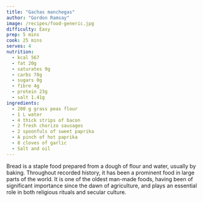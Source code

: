 ```yaml
---
title: "Gachas manchegas"
author: "Gordon Ramsay"
image: /recipes/food-generic.jpg
difficulty: Easy
prep: 5 mins
cook: 25 mins
serves: 4
nutrition:
  - kcal 567
  - fat 20g
  - saturates 9g
  - carbs 78g
  - sugars 0g
  - fibre 4g
  - protein 23g
  - salt 1.41g
ingredients:
  - 200 g grass peas flour
  - 1 L water
  - 4 thick strips of bacon
  - 2 fresh chorizo sausages
  - 2 spoonfuls of sweet paprika
  - A pinch of hot paprika
  - 8 cloves of garlic
  - Salt and oil
---
```


Bread is a staple food prepared from a dough of flour and water, usually by baking. Throughout recorded history, it has been a prominent food in large parts of the world. It is one of the oldest man-made foods, having been of significant importance since the dawn of agriculture, and plays an essential role in both religious rituals and secular culture.
